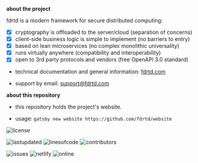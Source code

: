 **about the project**

fdrtd is a modern framework for secure distributed computing:

- [x] cryptography is offloaded to the server/cloud (separation of concerns)
- [x] client-side business logic is simple to implement (no barriers to entry)
- [x] based on lean microservices (no complex monolithic universality)
- [x] runs virtually anywhere (compatibility and interoperability)
- [x] open to 3rd party protocols and vendors (free OpenAPI 3.0 standard)

* technical documentation and general information: [fdrtd.com](https://fdrtd.com)

* support by email: [support@fdrtd.com](mailto:support@fdrtd.com)

**about this repository**

* this repository holds the project's website.

* usage: `gatsby new website https://github.com/fdrtd/website`

![license](https://img.shields.io/github/license/fdrtd/api)

![lastupdated](https://img.shields.io/github/last-commit/fdrtd/website)
![linesofcode](https://img.shields.io/tokei/lines/github/fdrtd/website)
![contributors](https://img.shields.io/github/contributors/fdrtd/website)

![issues](https://img.shields.io/github/issues/fdrtd/website)
![netlify](https://img.shields.io/netlify/7f01c714-01c0-4aee-b5ef-443e768a3952)
![online](https://img.shields.io/website?url=https%3A%2F%2Fwww.fdrtd.com)
